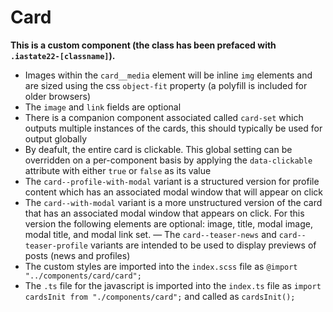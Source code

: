 # Card

**This is a custom component (the class has been prefaced with `.iastate22-[classname]`).**

- Images within the `card__media` element will be inline `img` elements and are sized using the css `object-fit` property (a polyfill is included for older browsers)
- The `image` and `link` fields are optional
- There is a companion component associated called `card-set` which outputs multiple instances of the cards, this should typically be used for output globally
- By deafult, the entire card is clickable. This global setting can be overridden on a per-component basis by applying the `data-clickable` attribute with either `true` or `false` as its value
- The `card--profile-with-modal` variant is a structured version for profile content which has an associated modal window that will appear on click
- The `card--with-modal` variant is a more unstructured version of the card that has an associated modal window that appears on click. For this version the following elements are optional: image, title, modal image, modal title, and modal link set.
  — The `card--teaser-news` and `card--teaser-profile` variants are intended to be used to display previews of posts (news and profiles)
- The custom styles are imported into the `index.scss` file as `@import "../components/card/card";`
- The `.ts` file for the javascript is imported into the `index.ts` file as `import cardsInit from "./components/card";` and called as `cardsInit();`
